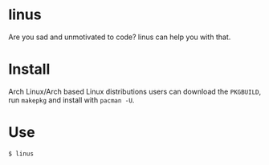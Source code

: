 # linus
Are you sad and unmotivated to code? linus can help you with that.

# Install

Arch Linux/Arch based Linux distributions users can download the `PKGBUILD`, run `makepkg` and install with `pacman -U`.

# Use

`$ linus`